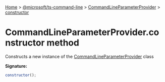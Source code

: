 [Home](./index) &gt; [@microsoft/ts-command-line](ts-command-line.md) &gt; [CommandLineParameterProvider](ts-command-line.commandlineparameterprovider.md) &gt; [constructor](ts-command-line.commandlineparameterprovider.constructor.md)

# CommandLineParameterProvider.constructor method

Constructs a new instance of the [CommandLineParameterProvider](ts-command-line.commandlineparameterprovider.md) class

**Signature:**
```javascript
constructor();
```
